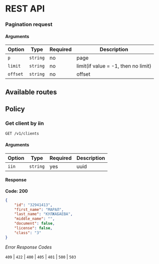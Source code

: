 # REST API

### Pagination request
#### Arguments

| Option   | Type     | Required | Description                         |
|----------|----------|----------|-------------------------------------|
| `p`      | `string` | no       | page                                |
| `limit`  | `string` | no       | limit(if value = -1, then no limit) |
| `offset` | `string` | no       | offset                              |

## Available routes


## Policy

### Get client by iin

```
GET /v1/clients
```

#### Arguments

| Option | Type     | Required | Description |
|--------|----------|----------|-------------|
| `iin`  | `string` | yes      | uuid        |


#### Response
**Code: 200**

```json
{
    "id": "32941413",
    "first_name": "МАРАЛ",
    "last_name": "КУЛЖАБАЕВА",
    "middle_name": "",
    "document": false,
    "license": false,
    "class": "3"
}
```
_Error Response Codes_

`409` | `422` | `400` | `405` | `401` | `500` | `503`

